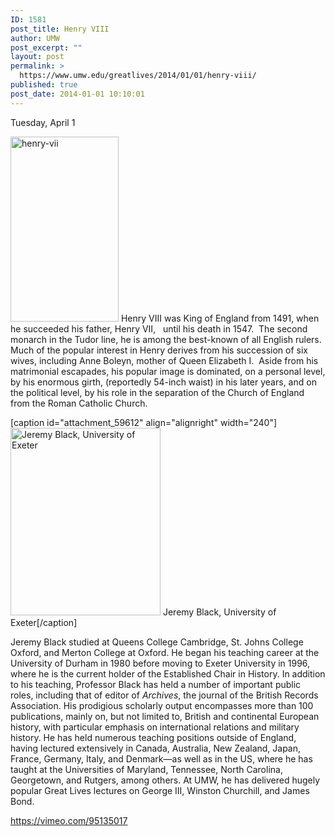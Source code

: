 ```yaml
---
ID: 1581
post_title: Henry VIII
author: UMW
post_excerpt: ""
layout: post
permalink: >
  https://www.umw.edu/greatlives/2014/01/01/henry-viii/
published: true
post_date: 2014-01-01 10:10:01
---
```

Tuesday, April 1

<a href="http://umwwebmaster.wpengine.com/greatlives/wp-content/uploads/sites/8/2014/01/henry-vii.png"><img class=" size-full wp-image-59615 alignleft" src="http://umwwebmaster.wpengine.com/greatlives/wp-content/uploads/sites/8/2014/01/henry-vii.png" alt="henry-vii" width="173" height="296" /></a> Henry VIII was King of England from 1491, when he succeeded his father, Henry VII,   until his death in 1547.  The second monarch in the Tudor line, he is among the best-known of all English rulers. Much of the popular interest in Henry derives from his succession of six wives, including Anne Boleyn, mother of Queen Elizabeth I.  Aside from his matrimonial escapades, his popular image is dominated, on a personal level, by his enormous girth, (reportedly 54-inch waist) in his later years, and on the political level, by his role in the separation of the Church of England from the Roman Catholic Church.

[caption id="attachment_59612" align="alignright" width="240"]<a href="http://umwwebmaster.wpengine.com/greatlives/wp-content/uploads/sites/8/2014/01/black.jpg"><img class="size-medium wp-image-59612" src="http://umwwebmaster.wpengine.com/greatlives/wp-content/uploads/sites/8/2014/01/black-240x300.jpg" alt="Jeremy Black, University of Exeter" width="240" height="300" /></a> Jeremy Black, University of Exeter[/caption]

Jeremy Black studied at Queens College Cambridge, St. Johns College Oxford, and Merton College at Oxford. He began his teaching career at the University of Durham in 1980 before moving to Exeter University in 1996, where he is the current holder of the Established Chair in History. In addition to his teaching, Professor Black has held a number of important public roles, including that of editor of <i>Archives</i>, the journal of the British Records Association. His prodigious scholarly output encompasses more than 100 publications, mainly on, but not limited to, British and continental European history, with particular emphasis on international relations and military history. He has held numerous teaching positions outside of England, having lectured extensively in Canada, Australia, New Zealand, Japan, France, Germany, Italy, and Denmark—as well as in the US, where he has taught at the Universities of Maryland, Tennessee, North Carolina, Georgetown, and Rutgers, among others. At UMW, he has delivered hugely popular Great Lives lectures on George III, Winston Churchill, and James Bond.

https://vimeo.com/95135017

&nbsp;